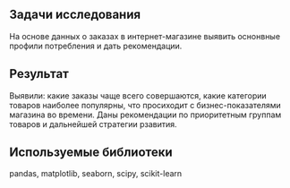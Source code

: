 ## Задачи исследования


На основе данных о заказах в интернет-магазине выявить оснонвные профили потребления и дать рекомендации.

## Результат


Выявили: какие заказы чаще всего совершаются, какие категории товаров наиболее популярны,
 что просиходит с бизнес-показателями магазина во времени. Даны рекомендации по приоритетным группам товаров и дальнейшей стратегии рзавития.

## Используемые библиотеки
pandas, matplotlib, seaborn, scipy, scikit-learn
